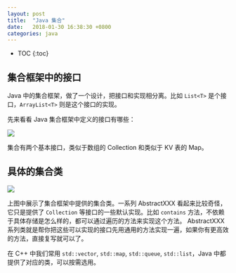 ```yaml
---
layout: post
title:  "Java 集合"
date:   2018-01-30 16:38:30 +0800
categories: java
---
```


* TOC
{:toc}

## 集合框架中的接口

Java 中的集合框架，做了一个设计，把接口和实现相分离。比如 `List<T>` 是个接口，`ArrayList<T>` 则是这个接口的实现。

先来看看 Java 集合框架中定义的接口有哪些：

![]( {{site.url}}/asset/java-collection-interface.png )

集合有两个基本接口，类似于数组的 Collection 和类似于 KV 表的 Map。


## 具体的集合类

![]( {{site.url}}/asset/java-collection-implementation.png )

上图中展示了集合框架中提供的集合类。一系列 AbstractXXX 看起来比较奇怪，它只是提供了 `Collection` 等接口的一些默认实现。比如 `contains` 方法，不依赖于具体存储是怎么样的，都可以通过遍历的方法来实现这个方法。 AbstractXXX 系列类就是帮你把这些可以实现的接口先用通用的方法实现一遍，如果你有更高效的方法，直接复写就可以了。

在 C++ 中我们常用 `std::vector`, `std::map`, `std::queue`, `std::list`，Java 中都提供了对应的类，可以按需选用。
